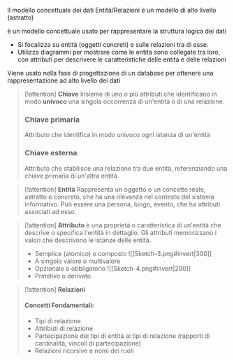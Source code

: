Il modello concettuale dei dati Entità/Relazioni è un modello di alto livello (astratto)

è un modello concettuale usato per rappresentare la struttura logica dei dati
- Si focalizza su entità (oggetti concreti) e sulle relazioni tra di esse. 
- Utilizza diagrammi per mostrare come le entità sono collegate tra loro, con attributi per descrivere le caratteristiche delle entità e delle relazioni

Viene usato nella fase di progettazione di un database per ottenere una rappresentazione ad alto livello dei dati 

> [!attention]  **Chiave** 
> Insieme di uno o più attributi che identificano in modo **univoco** una singola occorrenza di un'entità o di una relazione. 
> ### Chiave primaria 
> Attributo che identifica in modo univoco ogni istanza di un'entità
> ### Chiave esterna
> Attributo che stabilisce una relazione tra due entità, referenziando una chiave primaria di un'altra entità.

> [!attention]  **Entità** 
 > Rappresenta un oggetto o un concetto reale, astratto o concreto, che ha una rilevanza nel contesto del sistema informativo. 
 > Può essere una persona, luogo, evento, che ha attributi associati ad esso. 
 
> [!attention]  **Attributo** 
> è una proprietà o caratteristica di un'entità che descrive o specifica l'entità in dettaglio. Gli attributi memorizzano i valori che descrivono le istanze delle entità. 
> 
 > - Semplice (atomico) o composto 
 >   ![[Sketch-3.png#invert|300]]
 > - A singolo valore o multivalore
 > - Opzionale o obbligatorio
 >   ![[Sketch-4.png#invert|200]]
 > - Primitivo o derivato 
 
 > [!attention]  **Relazioni** 
 > #### Concetti Fondamentali: 
 > - Tipi di relazione
 > - Attributi di relazione
 > - Partecipazione dei tipi di entità ai tipi di relazione (rapporti di cardinalità, vincoli di partecipazione)
 > - Relazioni ricorsive e nomi dei ruoli 
